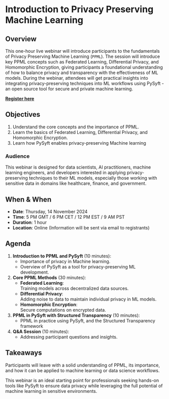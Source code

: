 # Introduction to Privacy Preserving Machine Learning

## Overview

This one-hour live webinar will introduce participants to the fundamentals of Privacy Preserving
Machine Learning (`PPML`). The session will introduce key PPML concepts such as Federated Learning,
Differential Privacy, and Homomorphic Encryption, giving participants a foundational understanding
of how to balance privacy and transparency with the effectiveness of ML models. During the webinar,
attendees will get practical insights into integrating privacy-preserving techniques into ML
workflows using PySyft - an open source tool for secure and private machine learning.

<a href="https://forms.gle/UvCtBS8kh6mCJSyW8"
    title="PPML Webinar Registration form" target="_blank">
    <strong>Register here</strong>
</a>

## Objectives

1. Understand the core concepts and the importance of PPML.
2. Learn the basics of Federated Learning, Differential Privacy, and Homomorphic Encryption.
3. Learn how PySyft enables privacy-preserving Machine learning

### Audience

This webinar is designed for data scientists, AI practitioners, machine learning engineers, and
developers interested in applying privacy-preserving techniques to their ML models, especially those
working with sensitive data in domains like healthcare, finance, and government.

## When &amp; When

- **Date**: Thursday, 14 November 2024
- **Time**: 5 PM GMT / 6 PM CET / 12 PM EST / 9 AM PST
- **Duration**: 1 hour
- **Location**: Online (Information will be sent via email to registrants)

## Agenda

1. **Introduction to PPML and PySyft** (10 minutes):
    * Importance of privacy in Machine learning.
    * Overview of PySyft as a tool for privacy-preserving ML development.
2. **Core PPML Methods** (30 minutes):
    * **Federated Learning**:   
      Training models across decentralized data sources.
    * **Differential Privacy**:   
      Adding noise to data to maintain individual privacy in ML models.
    * **Homomorphic Encryption**:   
      Secure computations on encrypted data.
3. **PPML in PySyft with Structured Transparency** (10 minutes):
    * PPML in practice using PySyft, and the Structured Transparency framework
4. **Q\&A Session** (10 minutes):
    * Addressing participant questions and insights.

## Takeaways

Participants will leave with a solid understanding of PPML, its importance, and how it can be
applied to machine learning or data science workflows.

This webinar is an ideal starting point for professionals seeking hands-on tools like PySyft to
ensure data privacy while leveraging the full potential of machine learning in sensitive
environments.